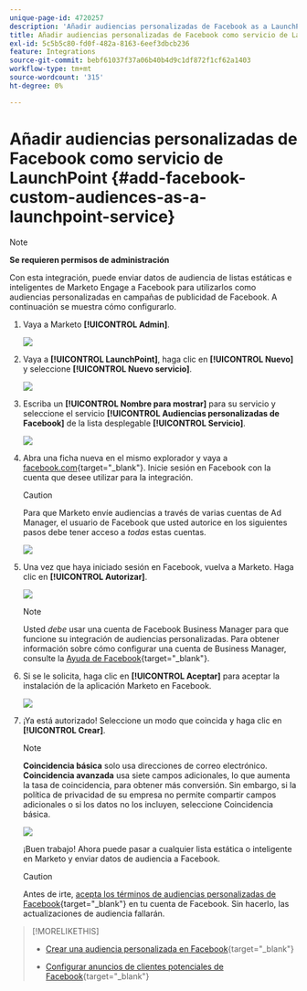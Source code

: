 ```yaml
---
unique-page-id: 4720257
description: 'Añadir audiencias personalizadas de Facebook as a LaunchPoint Service: documentos de Marketo: documentación del producto'
title: Añadir audiencias personalizadas de Facebook como servicio de LaunchPoint
exl-id: 5c5b5c80-fd0f-482a-8163-6eef3dbcb236
feature: Integrations
source-git-commit: bebf61037f37a06b40b4d9c1df872f1cf62a1403
workflow-type: tm+mt
source-wordcount: '315'
ht-degree: 0%

---
```


# Añadir audiencias personalizadas de Facebook como servicio de LaunchPoint {#add-facebook-custom-audiences-as-a-launchpoint-service}

>[!NOTE]
>
>**Se requieren permisos de administración**

Con esta integración, puede enviar datos de audiencia de listas estáticas e inteligentes de Marketo Engage a Facebook para utilizarlos como audiencias personalizadas en campañas de publicidad de Facebook. A continuación se muestra cómo configurarlo.

1. Vaya a Marketo **[!UICONTROL Admin]**.

   ![](assets/image2016-11-29-10-3a50-3a29.png)

1. Vaya a **[!UICONTROL LaunchPoint]**, haga clic en **[!UICONTROL Nuevo]** y seleccione **[!UICONTROL Nuevo servicio]**.

   ![](assets/image2016-11-29-10-3a51-3a11.png)

1. Escriba un **[!UICONTROL Nombre para mostrar]** para su servicio y seleccione el servicio **[!UICONTROL Audiencias personalizadas de Facebook]** de la lista desplegable **[!UICONTROL Servicio]**.

   ![](assets/image2016-11-29-12-3a51-3a8.png)

1. Abra una ficha nueva en el mismo explorador y vaya a [facebook.com](https://www.facebook.com/){target="_blank"}. Inicie sesión en Facebook con la cuenta que desee utilizar para la integración.

   >[!CAUTION]
   >
   >Para que Marketo envíe audiencias a través de varias cuentas de Ad Manager, el usuario de Facebook que usted autorice en los siguientes pasos debe tener acceso a *todas* estas cuentas.

   ![](assets/image2016-11-29-10-3a52-3a29.png)

1. Una vez que haya iniciado sesión en Facebook, vuelva a Marketo. Haga clic en **[!UICONTROL Autorizar]**.

   ![](assets/fb-custom-authorize-hand.png)

   >[!NOTE]
   >
   >Usted _debe_ usar una cuenta de Facebook Business Manager para que funcione su integración de audiencias personalizadas. Para obtener información sobre cómo configurar una cuenta de Business Manager, consulte la [Ayuda de Facebook](https://www.facebook.com/business/help/1710077379203657){target="_blank"}.

1. Si se le solicita, haga clic en **[!UICONTROL Aceptar]** para aceptar la instalación de la aplicación Marketo en Facebook.

   ![](assets/image2016-11-29-10-3a56-3a3.png)

1. ¡Ya está autorizado! Seleccione un modo que coincida y haga clic en **[!UICONTROL Crear]**.

   >[!NOTE]
   >
   >**Coincidencia básica** solo usa direcciones de correo electrónico. **Coincidencia avanzada** usa siete campos adicionales, lo que aumenta la tasa de coincidencia, para obtener más conversión. Sin embargo, si la política de privacidad de su empresa no permite compartir campos adicionales o si los datos no los incluyen, seleccione Coincidencia básica.

   ![](assets/fb-custom-adv-matching-hands.png)

   ¡Buen trabajo! Ahora puede pasar a cualquier lista estática o inteligente en Marketo y enviar datos de audiencia a Facebook.

   >[!CAUTION]
   >
   >Antes de irte, [acepta los términos de audiencias personalizadas de Facebook](https://www.facebook.com/ads/manage/customaudiences/tos.php){target="_blank"} en tu cuenta de Facebook. Sin hacerlo, las actualizaciones de audiencia fallarán.

>[!MORELIKETHIS]
>
>* [Crear una audiencia personalizada en Facebook](/help/marketo/product-docs/demand-generation/facebook/create-a-custom-audience-in-facebook.md){target="_blank"}
>
>* [Configurar anuncios de clientes potenciales de Facebook](/help/marketo/product-docs/demand-generation/facebook/set-up-facebook-lead-ads.md){target="_blank"}
